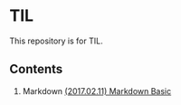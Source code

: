 # TIL
This repository is for TIL.

## Contents

1. Markdown
[(2017.02.11) Markdown Basic](https://github.com/ahracho/TIL/blob/master/Markdown_20170211.md)
